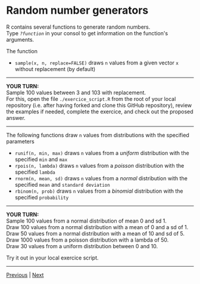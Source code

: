 # Random number generators

R contains several functions to generate random numbers.  
Type *`?function`* in your consol to get information on the function's arguments.  

The function  
* `sample(x, n, replace=FALSE)` draws `n` values from a given vector `x` without replacement (by default)  

***
**YOUR TURN:**  
Sample 100 values between 3 and 103 with replacement.    
For this, open the file `./exercice_script.R` from the root of your local repository (i.e. after having forked and clone this GitHub repository), review the examples if needed, complete the exercice, and check out the proposed answer.

***

The following functions draw `n` values from distributions with the specified parameters  
* `runif(n, min, max)` draws `n` values from a *uniform* distribution with the specified `min` and `max`  
* `rpois(n, lambda)` draws `n` values from a *poisson* distribution with the specified `lambda`  
* `rnorm(n, mean, sd)` draws `n` values from a *normal* distribution with the specified `mean` and `standard deviation`  
* `rbinom(n, prob)`	draws `n` values from a	*binomial* distribution with the specified `probability`  

***
**YOUR TURN:**    
Sample 100 values from a normal distribution of mean 0 and sd 1.  
Draw 100 values from a normal distribution with a mean of 0 and a sd of 1.  
Draw 50 values from a normal distribution with a mean of 10 and sd of 5.  
Draw 1000 values from a poisson distribution with a lambda of 50.  
Draw 30 values from a uniform distribution between 0 and 10.  

Try it out in your local exercice script.

***

[Previous](./basic-principles.md) | [Next](./repeat.md)  

 


